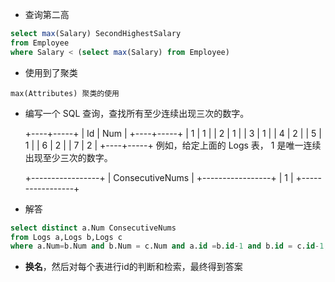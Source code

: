 - 查询第二高

```sql
select max(Salary) SecondHighestSalary 
from Employee
where Salary < (select max(Salary) from Employee)
```

- 使用到了聚类

```
max(Attributes) 聚类的使用 
```





- 编写一个 SQL 查询，查找所有至少连续出现三次的数字。

  +----+-----+
  | Id | Num |
  +----+-----+
  | 1  |  1  |
  | 2  |  1  |
  | 3  |  1  |
  | 4  |  2  |
  | 5  |  1  |
  | 6  |  2  |
  | 7  |  2  |
  +----+-----+
  例如，给定上面的 Logs 表， 1 是唯一连续出现至少三次的数字。

  +-----------------+
  | ConsecutiveNums |
  +-----------------+
  | 1               |
  +-----------------+

- 解答

```sql
select distinct a.Num ConsecutiveNums
from Logs a,Logs b,Logs c
where a.Num=b.Num and b.Num = c.Num and a.id =b.id-1 and b.id = c.id-1;
```

- **换名**，然后对每个表进行id的判断和检索，最终得到答案

  